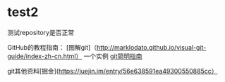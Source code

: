 # test2

测试repository是否正常

GitHub的教程指南：
[图解git]（http://marklodato.github.io/visual-git-guide/index-zh-cn.html） 一个实例
[git简明指南](https://link.juejin.im/?target=https%3A%2F%2Flink.zhihu.com%2F%3Ftarget%3Dhttp%253A%2F%2Frogerdudler.github.io%2Fgit-guide%2Findex.zh.html)

git其他资料[掘金](https://juejin.im/entry/56e638591ea49300550885cc）



